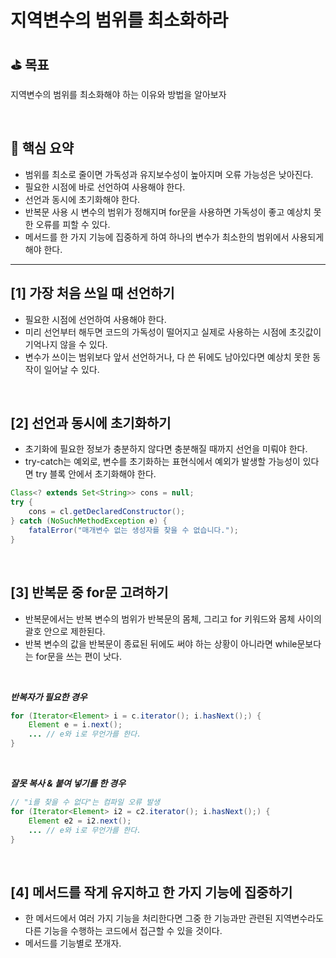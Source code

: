 # 지역변수의 범위를 최소화하라

## ⛳️ 목표

지역변수의 범위를 최소화해야 하는 이유와 방법을 알아보자

<br>

## 📄 핵심 요약

- 범위를 최소로 줄이면 가독성과 유지보수성이 높아지며 오류 가능성은 낮아진다.
- 필요한 시점에 바로 선언하여 사용해야 한다.
- 선언과 동시에 초기화해야 한다.
- 반복문 사용 시 변수의 범위가 정해지며 for문을 사용하면 가독성이 좋고 예상치 못한 오류를 피할 수 있다.
- 메서드를 한 가지 기능에 집중하게 하여 하나의 변수가 최소한의 범위에서 사용되게 해야 한다.

---

## [1] 가장 처음 쓰일 때 선언하기

- 필요한 시점에 선언하여 사용해야 한다.
- 미리 선언부터 해두면 코드의 가독성이 떨어지고 실제로 사용하는 시점에 초깃값이 기억나지 않을 수 있다.
- 변수가 쓰이는 범위보다 앞서 선언하거나, 다 쓴 뒤에도 남아있다면 예상치 못한 동작이 일어날 수 있다.

<br>

## [2] 선언과 동시에 초기화하기

- 초기화에 필요한 정보가 충분하지 않다면 충분해질 때까지 선언을 미뤄야 한다.
- try-catch는 예외로, 변수를 초기화하는 표현식에서 예외가 발생할 가능성이 있다면 try 블록 안에서 초기화해야 한다.

```java
Class<? extends Set<String>> cons = null;
try {
	cons = cl.getDeclaredConstructor();
} catch (NoSuchMethodException e) {
	fatalError("매개변수 없는 생성자를 찾을 수 없습니다.");
}
```

<br>

## [3] 반복문 중 for문 고려하기

- 반복문에서는 반복 변수의 범위가 반복문의 몸체, 그리고 for 키워드와 몸체 사이의 괄호 안으로 제한된다.
- 반복 변수의 값을 반복문이 종료된 뒤에도 써야 하는 상황이 아니라면 while문보다는 for문을 쓰는 편이 낫다.

<br>

***반복자가 필요한 경우***

```java
for (Iterator<Element> i = c.iterator(); i.hasNext();) {
	Element e = i.next();
	... // e와 i로 무언가를 한다.
}
```

<br>

***잘못 복사 & 붙여 넣기를 한 경우***

```java
// "i를 찾을 수 없다"는 컴파일 오류 발생
for (Iterator<Element> i2 = c2.iterator(); i.hasNext();) {
	Element e2 = i2.next();
	... // e와 i로 무언가를 한다.
}
```

<br>

## [4] 메서드를 작게 유지하고 한 가지 기능에 집중하기

- 한 메서드에서 여러 가지 기능을 처리한다면 그중 한 기능과만 관련된 지역변수라도 다른 기능을 수행하는 코드에서 접근할 수 있을 것이다.
- 메서드를 기능별로 쪼개자.